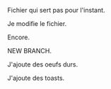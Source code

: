 Fichier qui sert pas pour l'instant.

Je modifie le fichier.

Encore.


NEW BRANCH.

J'ajoute des oeufs durs.

J'ajoute des toasts.

